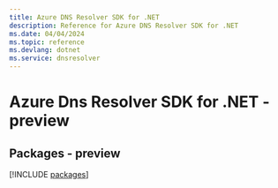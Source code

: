 ```yaml
---
title: Azure DNS Resolver SDK for .NET
description: Reference for Azure DNS Resolver SDK for .NET
ms.date: 04/04/2024
ms.topic: reference
ms.devlang: dotnet
ms.service: dnsresolver
---
```

# Azure Dns Resolver SDK for .NET - preview
## Packages - preview
[!INCLUDE [packages](dns-resolver-index.md)]